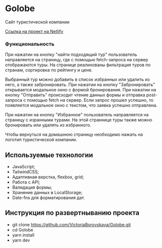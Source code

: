 # Golobe

Сайт туристической компании

[Сcылка на проект на Netlify](https://travel-club.netlify.app)

### Функциональность

При нажатии на кнопку "найти подходящий тур" пользователь направляется на страницу, где с помощью fetch-запроса на сервер отображаются туры. На странице реалихованы фильтрация туров по странам, сортировка по рейтингу и цене.

Выбранный тур можно добавить в список избранных или удалить из него, а также забронировать. При нажатии на кнопку "Забронировать" открывается модальное окно с формой бронирования. При нажатии на кнопку "Отправить" происходит чтение
данных формы и отправка post-запроса с помощью fetch на сервер. Если запрос прошел успешно, то появляется модальное окно с текстом, что заявка успешно отправлена.

При нажатии на кнопку "Избранное" пользователь направляется на страницу с изранными турами. На этой страннице туры также можно бронировать или удалять из избранного.

Чтобы вернуться на домашнюю страницу необходимо нажать на логотип туристической компании.

## Используемые технологии

- JavaScript;
- TailwindCSS;
- Адаптивная верстка, flexbox, grid;
- Работа с API;
- Валидация формы;
- Хранение данных в LocalStorage;
- Date-fns для форматирования дат.

## Инструкция по развертныванию проекта

- git clone https://github.com/VictoriaBorovskaya/Golobe.git
- cd Golobe
- yarn install
- yarn dev
